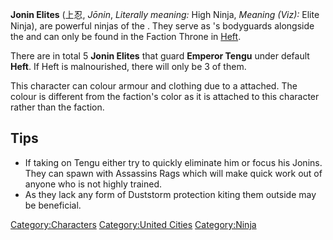 **Jonin Elites** (上忍, *Jōnin*, *Literally meaning:* High
Ninja, *Meaning (Viz):* Elite Ninja), are powerful ninjas of the [](02%20-%20Projects%20&%20Wikis/Kenshi/Kenshi%20Wiki/Kenshi%20Wiki%20Template/United_Cities.md). They serve as [](Emperor_Tengu.md)'s bodyguards alongside the [](Samurai_Elite.md) and can only be found in the Faction
Throne in [Heft](Heft.md "wikilink").

There are in total 5 **Jonin Elites** that guard **Emperor Tengu** under
default **Heft**. If Heft is malnourished, there will only be 3 of them.

This character can colour armour and clothing due to a [](Colour_Scheme.md) attached. The colour is different from
the faction's color as it is attached to this character rather than the
faction.

## Tips

- If taking on Tengu either try to quickly eliminate him or focus his
  Jonins. They can spawn with Assassins Rags which will make quick work
  out of anyone who is not highly trained.
- As they lack any form of Duststorm protection kiting them outside may
  be beneficial.

[Category:Characters](Category:Characters "wikilink") [Category:United
Cities](Category:United_Cities "wikilink")
[Category:Ninja](Category:Ninja "wikilink")